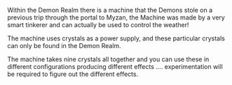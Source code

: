 ---
---
Within the Demon Realm there is a machine that the Demons stole on a previous trip through the portal to Myzan, the Machine was made by a very smart tinkerer and can actually be used to control the weather!

The machine uses crystals as a power supply, and these particular crystals can only be found in the Demon Realm.

The machine takes nine crystals all together and you can use these in different configurations producing different effects .... experimentation will be required to figure out the different effects.